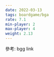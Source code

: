 ```yaml
---
date: 2022-03-13
tags: boardgame/bga
rate: 7.1
min-player: 2
max-player: 4
weight: 2.13
---
```


參考: bgg link